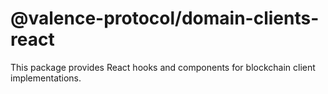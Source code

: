 # @valence-protocol/domain-clients-react

This package provides React hooks and components for blockchain client implementations. 